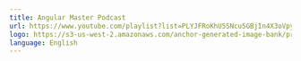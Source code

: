 ```yaml
---
title: Angular Master Podcast
url: https://www.youtube.com/playlist?list=PLYJFRoKhU5SNcu5GBjIn4X3oVpy4fP1wV
logo: https://s3-us-west-2.amazonaws.com/anchor-generated-image-bank/production/podcast_uploaded400/3285936/3285936-1633187832429-eb397520426be.jpg
language: English
---
```

